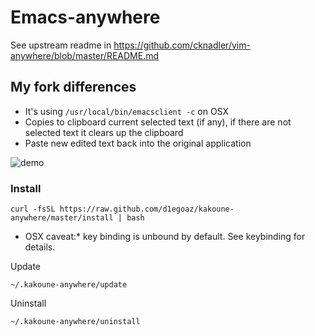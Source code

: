 # Emacs-anywhere


See upstream readme in https://github.com/cknadler/vim-anywhere/blob/master/README.md


## My fork differences

- It's using `/usr/local/bin/emacsclient -c` on OSX
- Copies to clipboard current selected text (if any), if there are not selected text it clears up the clipboard
- Paste new edited text back into the original application

![demo](assets/demo.gif)

### Install

```
curl -fsSL https://raw.github.com/d1egoaz/kakoune-anywhere/master/install | bash
```

* OSX caveat:* key binding is unbound by default. See keybinding for details.

Update
```
~/.kakoune-anywhere/update
```

Uninstall
```
~/.kakoune-anywhere/uninstall
```
